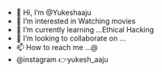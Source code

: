 - 👋 Hi, I’m @Yukeshaaju
- 👀 I’m interested in Watching movies
- 🌱 I’m currently learning ...Ethical Hacking
- 💞️ I’m looking to collaborate on ...
- 📫 How to reach me ...@
- @instagram 👉yukesh_aaju

<!---
Yukeshaaju/Yukeshaaju is a ✨ special ✨ repository because its `README.md` (this file) appears on your GitHub profile.
You can click the Preview link to take a look at your changes.
--->
